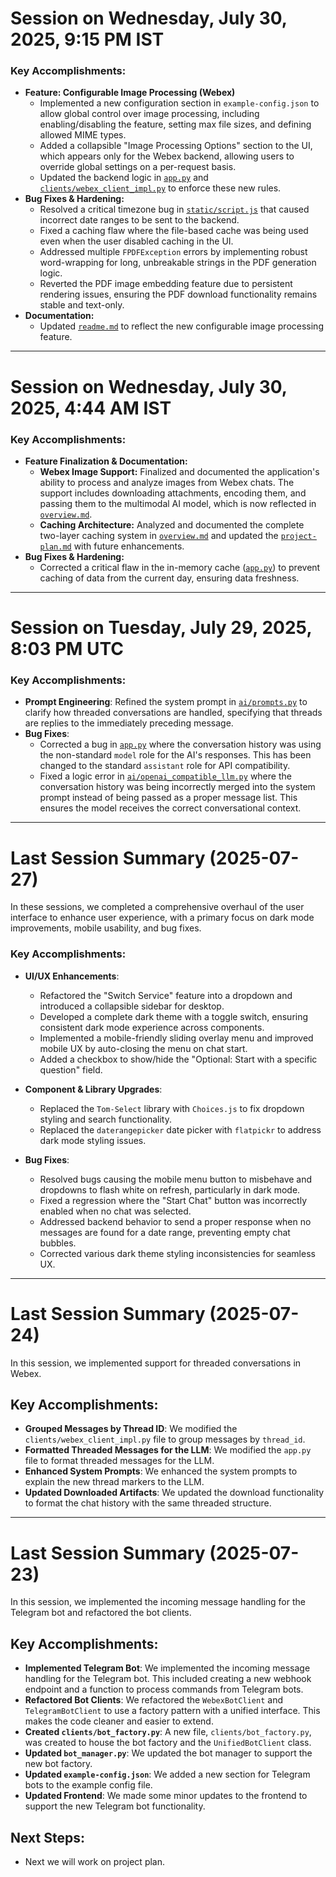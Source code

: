 # Session on Wednesday, July 30, 2025, 9:15 PM IST

### Key Accomplishments:

*   **Feature: Configurable Image Processing (Webex)**
    *   Implemented a new configuration section in `example-config.json` to allow global control over image processing, including enabling/disabling the feature, setting max file sizes, and defining allowed MIME types.
    *   Added a collapsible "Image Processing Options" section to the UI, which appears only for the Webex backend, allowing users to override global settings on a per-request basis.
    *   Updated the backend logic in [`app.py`](app.py) and [`clients/webex_client_impl.py`](clients/webex_client_impl.py) to enforce these new rules.
*   **Bug Fixes & Hardening:**
    *   Resolved a critical timezone bug in [`static/script.js`](static/script.js) that caused incorrect date ranges to be sent to the backend.
    *   Fixed a caching flaw where the file-based cache was being used even when the user disabled caching in the UI.
    *   Addressed multiple `FPDFException` errors by implementing robust word-wrapping for long, unbreakable strings in the PDF generation logic.
    *   Reverted the PDF image embedding feature due to persistent rendering issues, ensuring the PDF download functionality remains stable and text-only.
*   **Documentation:**
    *   Updated [`readme.md`](readme.md) to reflect the new configurable image processing feature.

---

# Session on Wednesday, July 30, 2025, 4:44 AM IST

### Key Accomplishments:

*   **Feature Finalization & Documentation:**
    *   **Webex Image Support:** Finalized and documented the application's ability to process and analyze images from Webex chats. The support includes downloading attachments, encoding them, and passing them to the multimodal AI model, which is now reflected in [`overview.md`](overview.md).
    *   **Caching Architecture:** Analyzed and documented the complete two-layer caching system in [`overview.md`](overview.md) and updated the [`project-plan.md`](project-plan.md) with future enhancements.
*   **Bug Fixes & Hardening:**
    *   Corrected a critical flaw in the in-memory cache ([`app.py`](app.py)) to prevent caching of data from the current day, ensuring data freshness.

---

# Session on Tuesday, July 29, 2025, 8:03 PM UTC

### Key Accomplishments:

*   **Prompt Engineering**: Refined the system prompt in [`ai/prompts.py`](ai/prompts.py) to clarify how threaded conversations are handled, specifying that threads are replies to the immediately preceding message.
*   **Bug Fixes**:
    *   Corrected a bug in [`app.py`](app.py) where the conversation history was using the non-standard `model` role for the AI's responses. This has been changed to the standard `assistant` role for API compatibility.
    *   Fixed a logic error in [`ai/openai_compatible_llm.py`](ai/openai_compatible_llm.py) where the conversation history was being incorrectly merged into the system prompt instead of being passed as a proper message list. This ensures the model receives the correct conversational context.

---
# Last Session Summary (2025-07-27)

In these sessions, we completed a comprehensive overhaul of the user interface to enhance user experience, with a primary focus on dark mode improvements, mobile usability, and bug fixes.

### Key Accomplishments:

- **UI/UX Enhancements**:
    - Refactored the "Switch Service" feature into a dropdown and introduced a collapsible sidebar for desktop.
    - Developed a complete dark theme with a toggle switch, ensuring consistent dark mode experience across components.
    - Implemented a mobile-friendly sliding overlay menu and improved mobile UX by auto-closing the menu on chat start.
    - Added a checkbox to show/hide the "Optional: Start with a specific question" field.

- **Component & Library Upgrades**:
    - Replaced the `Tom-Select` library with `Choices.js` to fix dropdown styling and search functionality.
    - Replaced the `daterangepicker` date picker with `flatpickr` to address dark mode styling issues.

- **Bug Fixes**:
    - Resolved bugs causing the mobile menu button to misbehave and dropdowns to flash white on refresh, particularly in dark mode.
    - Fixed a regression where the "Start Chat" button was incorrectly enabled when no chat was selected.
    - Addressed backend behavior to send a proper response when no messages are found for a date range, preventing empty chat bubbles.
    - Corrected various dark theme styling inconsistencies for seamless UX.

---
# Last Session Summary (2025-07-24)

In this session, we implemented support for threaded conversations in Webex.

## Key Accomplishments:

*   **Grouped Messages by Thread ID**: We modified the `clients/webex_client_impl.py` file to group messages by `thread_id`.
*   **Formatted Threaded Messages for the LLM**: We modified the `app.py` file to format threaded messages for the LLM.
*   **Enhanced System Prompts**: We enhanced the system prompts to explain the new thread markers to the LLM.
*   **Updated Downloaded Artifacts**: We updated the download functionality to format the chat history with the same threaded structure.

---
# Last Session Summary (2025-07-23)

In this session, we implemented the incoming message handling for the Telegram bot and refactored the bot clients.

## Key Accomplishments:

*   **Implemented Telegram Bot**: We implemented the incoming message handling for the Telegram bot. This included creating a new webhook endpoint and a function to process commands from Telegram bots.
*   **Refactored Bot Clients**: We refactored the `WebexBotClient` and `TelegramBotClient` to use a factory pattern with a unified interface. This makes the code cleaner and easier to extend.
*   **Created `clients/bot_factory.py`**: A new file, `clients/bot_factory.py`, was created to house the bot factory and the `UnifiedBotClient` class.
*   **Updated `bot_manager.py`**: We updated the bot manager to support the new bot factory.
*   **Updated `example-config.json`**: We added a new section for Telegram bots to the example config file.
*   **Updated Frontend**: We made some minor updates to the frontend to support the new Telegram bot functionality.

## Next Steps:
*   Next we will work on project plan.
